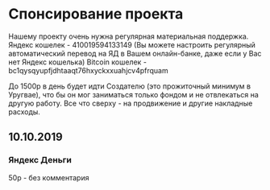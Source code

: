 # Спонсирование проекта
Нашему проекту очень нужна регулярная материальная поддержка. 
Яндекс кошелек - 410019594133149 (Вы можете настроить регулярный автоматический перевод на ЯД в Вашем онлайн-банке, даже если у Вас нет Яндекс кошелька)
Bitcoin кошелек - bc1qysqyupfjdhtaaqt76hxyckxxuahjcv4pfrquam

До 1500р в день будет идти Создателю (это прожиточный минимум в Уругвае), что бы он мог заниматься только фондом и не отвлекаться на другую работу. Все что сверху - на продвижение и другие накладные расходы.


## 10.10.2019
### Яндекс Деньги
50р - без комментария
